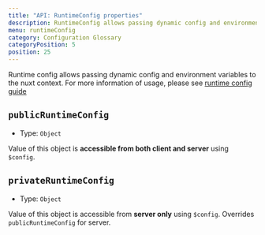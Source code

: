 ```yaml
---
title: "API: RuntimeConfig properties"
description: RuntimeConfig allows passing dynamic config and environment variables to the nuxt context
menu: runtimeConfig
category: Configuration Glossary
categoryPosition: 5
position: 25
---
```


Runtime config allows passing dynamic config and environment variables to the nuxt context.
For more information of usage, please see [runtime config guide](/guide/runtime-config)

## `publicRuntimeConfig`

- Type: `Object`

Value of this object is **accessible from both client and server** using `$config`.

## `privateRuntimeConfig`

- Type: `Object`

Value of this object is accessible from **server only** using `$config`. Overrides `publicRuntimeConfig` for server.
